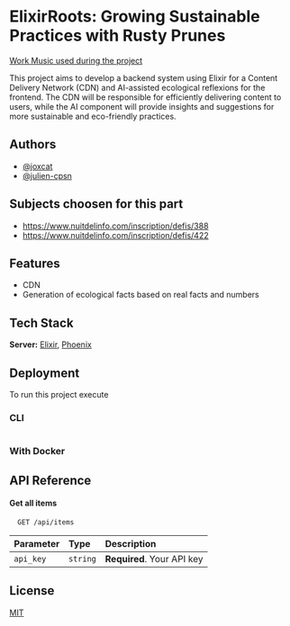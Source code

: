 # ElixirRoots: Growing Sustainable Practices with Rusty Prunes
[Work Music used during the project](https://on.soundcloud.com/G1pyG)

This project aims to develop a backend system using Elixir for a Content Delivery Network (CDN) and AI-assisted ecological reflexions for the frontend. The CDN will be responsible for efficiently delivering content to users, while the AI component will provide insights and suggestions for more sustainable and eco-friendly practices.

## Authors

- [@joxcat](https://www.github.com/joxcat)
- [@julien-cpsn](https://www.github.com/Julien-cpsn)

## Subjects choosen for this part
- https://www.nuitdelinfo.com/inscription/defis/388
- https://www.nuitdelinfo.com/inscription/defis/422

## Features

- CDN
- Generation of ecological facts based on real facts and numbers
## Tech Stack

**Server:** [Elixir](https://elixir-lang.org/), [Phoenix](https://www.phoenixframework.org/)

## Deployment

To run this project execute

### CLI

```bash

```

### With Docker

## API Reference

#### Get all items

```http
  GET /api/items
```

| Parameter | Type     | Description                |
| :-------- | :------- | :------------------------- |
| `api_key` | `string` | **Required**. Your API key |


## License

[MIT](./LICENSE)

